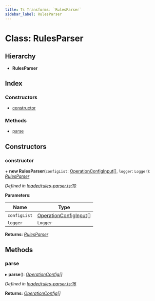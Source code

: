 ```yaml
---
title: Ts Transforms: `RulesParser`
sidebar_label: RulesParser
---
```


# Class: RulesParser

## Hierarchy

* **RulesParser**

## Index

### Constructors

* [constructor](rulesparser.md#constructor)

### Methods

* [parse](rulesparser.md#parse)

## Constructors

###  constructor

\+ **new RulesParser**(`configList`: [OperationConfigInput](../overview.md#operationconfiginput)[], `logger`: `Logger`): *[RulesParser](rulesparser.md)*

*Defined in [loader/rules-parser.ts:10](https://github.com/terascope/teraslice/blob/fd211a8bb/packages/ts-transforms/src/loader/rules-parser.ts#L10)*

**Parameters:**

Name | Type |
------ | ------ |
`configList` | [OperationConfigInput](../overview.md#operationconfiginput)[] |
`logger` | `Logger` |

**Returns:** *[RulesParser](rulesparser.md)*

## Methods

###  parse

▸ **parse**(): *[OperationConfig](../overview.md#operationconfig)[]*

*Defined in [loader/rules-parser.ts:16](https://github.com/terascope/teraslice/blob/fd211a8bb/packages/ts-transforms/src/loader/rules-parser.ts#L16)*

**Returns:** *[OperationConfig](../overview.md#operationconfig)[]*
